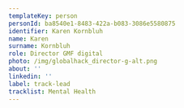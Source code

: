 ```yaml
---
templateKey: person
personId: ba8540e1-8483-422a-b083-3086e5580875
identifier: Karen Kornbluh
name: Karen
surname: Kornbluh
role: Director GMF digital
photo: /img/globalhack_director-g-alt.png
about: ''
linkedin: ''
label: track-lead
tracklist: Mental Health
---
```

